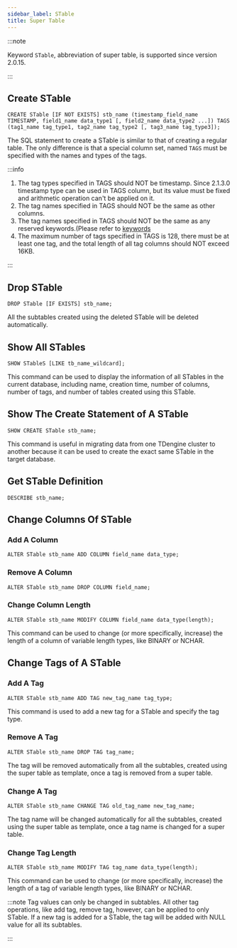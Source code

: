 ```yaml
---
sidebar_label: STable
title: Super Table
---
```


:::note

Keyword `STable`, abbreviation of super table, is supported since version 2.0.15.

:::

## Create STable

```
CREATE STable [IF NOT EXISTS] stb_name (timestamp_field_name TIMESTAMP, field1_name data_type1 [, field2_name data_type2 ...]) TAGS (tag1_name tag_type1, tag2_name tag_type2 [, tag3_name tag_type3]);
```

The SQL statement to create a STable is similar to that of creating a regular table. The only difference is that a special column set, named `TAGS` must be specified with the names and types of the tags.

:::info

1. The tag types specified in TAGS should NOT be timestamp. Since 2.1.3.0 timestamp type can be used in TAGS column, but its value must be fixed and arithmetic operation can't be applied on it.
2. The tag names specified in TAGS should NOT be the same as other columns.
3. The tag names specified in TAGS should NOT be the same as any reserved keywords.(Please refer to [keywords](/taos-sql/keywords/)
4. The maximum number of tags specified in TAGS is 128, there must be at least one tag, and the total length of all tag columns should NOT exceed 16KB.

:::

## Drop STable

```
DROP STable [IF EXISTS] stb_name;
```

All the subtables created using the deleted STable will be deleted automatically.

## Show All STables

```
SHOW STableS [LIKE tb_name_wildcard];
```

This command can be used to display the information of all STables in the current database, including name, creation time, number of columns, number of tags, and number of tables created using this STable.

## Show The Create Statement of A STable

```
SHOW CREATE STable stb_name;
```

This command is useful in migrating data from one TDengine cluster to another because it can be used to create the exact same STable in the target database.

## Get STable Definition

```
DESCRIBE stb_name;
```

## Change Columns Of STable

### Add A Column

```
ALTER STable stb_name ADD COLUMN field_name data_type;
```

### Remove A Column

```
ALTER STable stb_name DROP COLUMN field_name;
```

### Change Column Length

```
ALTER STable stb_name MODIFY COLUMN field_name data_type(length);
```

This command can be used to change (or more specifically, increase) the length of a column of variable length types, like BINARY or NCHAR.

## Change Tags of A STable

### Add A Tag

```
ALTER STable stb_name ADD TAG new_tag_name tag_type;
```

This command is used to add a new tag for a STable and specify the tag type.

### Remove A Tag

```
ALTER STable stb_name DROP TAG tag_name;
```

The tag will be removed automatically from all the subtables, created using the super table as template, once a tag is removed from a super table.

### Change A Tag

```
ALTER STable stb_name CHANGE TAG old_tag_name new_tag_name;
```

The tag name will be changed automatically for all the subtables, created using the super table as template, once a tag name is changed for a super table.

### Change Tag Length

```
ALTER STable stb_name MODIFY TAG tag_name data_type(length);
```

This command can be used to change (or more specifically, increase) the length of a tag of variable length types, like BINARY or NCHAR.

:::note
Tag values can only be changed in subtables. All other tag operations, like add tag, remove tag, however, can be applied to only STable. If a new tag is added for a STable, the tag will be added with NULL value for all its subtables.

:::
